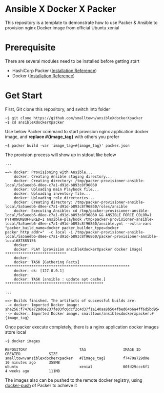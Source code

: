 
# Ansible X Docker X Packer
This repository is a template to demonstrate how to use Packer & Ansible to provision nginx Docker image from official Ubuntu xenial

# Prerequisite
There are several modules need to be installed before getting start
- HashiCorp Packer ([Installation Reference](https://www.packer.io/docs/install/index.html))
- Docker ([Installation Reference](https://docs.docker.com/engine/installation/))

# Get Start

First, Git clone this repository, and switch into folder

```
~$ git clone https://github.com/smalltown/ansibleXdockerXpacker
~$ cd ansibleXdockerXpacker
```

Use below Packer command to start provision nginx application docker image, and **replace #{image_tag}** with others you prefer

```
~$ packer build -var 'image_tag=#{image_tag}' packer.json
```

The provision process will show up in stdout like below

```
...

==> docker: Provisioning with Ansible...
    docker: Creating Ansible staging directory...
    docker: Creating directory: /tmp/packer-provisioner-ansible-local/5a5aeeb6-d8ee-c7a1-d91d-b893c8f96860
    docker: Uploading main Playbook file...
    docker: Uploading inventory file...
    docker: Uploading role directories...
    docker: Creating directory: /tmp/packer-provisioner-ansible-local/5a5aeeb6-d8ee-c7a1-d91d-b893c8f96860/roles/ansible
    docker: Executing Ansible: cd /tmp/packer-provisioner-ansible-local/5a5aeeb6-d8ee-c7a1-d91d-b893c8f96860 && ANSIBLE_FORCE_COLOR=1 PYTHONUNBUFFERED=1 ansible-playbook /tmp/packer-provisioner-ansible-local/5a5aeeb6-d8ee-c7a1-d91d-b893c8f96860/ansible.yml --extra-vars "packer_build_name=docker packer_builder_type=docker packer_http_addr="  -c local -i /tmp/packer-provisioner-ansible-local/5a5aeeb6-d8ee-c7a1-d91d-b893c8f96860/packer-provisioner-ansible-local687885156
    docker:
    docker: PLAY [provision ansibleXdockerXpacker docker image] ****************************
    docker:
    docker: TASK [Gathering Facts] *********************************************************
    docker: ok: [127.0.0.1]
    docker:
    docker: TASK [ansible : update apt cache.] *********************************************
    
...

==> Builds finished. The artifacts of successful builds are:
--> docker: Imported Docker image: sha256:f7470a729d0e237fe03fc0dcf2c4d37f1a140aa9b504fbed64b6a4ff6d5bd954
--> docker: Imported Docker image: smalltown/ansiblexdockerxpacker:#{image_tag}

```

Once packer execute completely, there is a nginx application docker images store  local

```
~$ docker images

REPOSITORY                        TAG                 IMAGE ID            CREATED             SIZE
smalltown/ansiblexdockerxpacker   #{image_tag}        f7470a729d0e        10 minutes ago      358MB
ubuntu                            xenial              00fd29ccc6f1        4 weeks ago         111MB
```

The images also can be pushed to the remote docker registry, using [docker-push](https://www.packer.io/docs/post-processors/docker-push.html) of Packer to achieve it